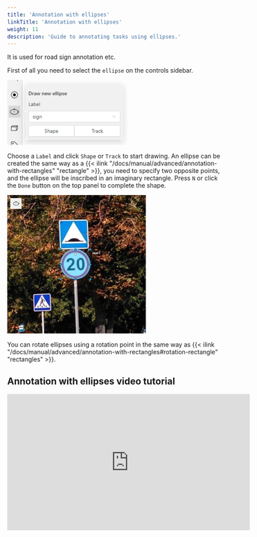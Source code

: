 ```yaml
---
title: 'Annotation with ellipses'
linkTitle: 'Annotation with ellipses'
weight: 11
description: 'Guide to annotating tasks using ellipses.'
---
```


It is used for road sign annotation etc.

First of all you need to select the `ellipse` on the controls sidebar.

![Highlighted "Ellipsis" button with open "Draw new ellipsis" window](/images/image239.jpg)

Choose a `Label` and click `Shape` or `Track` to start drawing. An ellipse can be created the same way as
a {{< ilink "/docs/manual/advanced/annotation-with-rectangles" "rectangle" >}}, you need to specify two opposite points,
and the ellipse will be inscribed in an imaginary rectangle. Press `N` or click the `Done` button on the top panel
to complete the shape.

![Example of annotation with ellipses shape](/images/image240_mapillary_vistas.jpg)

You can rotate ellipses using a rotation point in the same way as
 {{< ilink "/docs/manual/advanced/annotation-with-rectangles#rotation-rectangle" "rectangles" >}}.

## Annotation with ellipses video tutorial


<!--lint disable maximum-line-length-->

<iframe width="560" height="315" src="https://www.youtube.com/embed/jmwtePYCz94?si=wbfYEX4pzGziXf1Y" title="YouTube video player" frameborder="0" allow="accelerometer; autoplay; clipboard-write; encrypted-media; gyroscope; picture-in-picture; web-share" allowfullscreen></iframe>

<!--lint enable maximum-line-length-->

